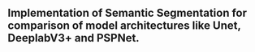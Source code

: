 ## Implementation of Semantic Segmentation for comparison of model architectures like Unet, DeeplabV3+ and PSPNet.
